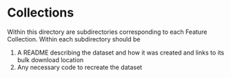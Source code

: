 # Collections

Within this directory are subdirectories corresponding to each Feature Collection. Within each subdirectory should be 

1. A README describing the dataset and how it was created and links to its bulk download location
2. Any necessary code to recreate the dataset
